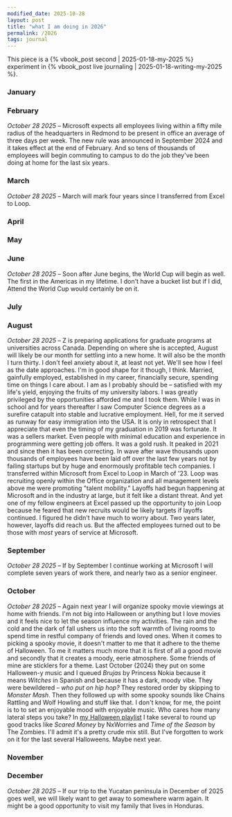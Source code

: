 ```yaml
---
modified_date: 2025-10-28
layout: post
title: "what I am doing in 2026"
permalink: /2026
tags: journal
---
```


This piece is a {% vbook_post second | 2025-01-18-my-2025 %} experiment in {% vbook_post live journaling | 2025-01-18-writing-my-2025 %}.
<!--more-->

### January

### February

_October 28 2025_ –
Microsoft expects all employees living within a fifty mile radius of the headquarters in Redmond to be present in office an average of three days per week.
The new rule was announced in September 2024 and it takes effect at the end of February.
And so tens of thousands of employees will begin commuting to campus to do the job they've been doing at home for the last six years.

### March

_October 28 2025_ –
March will mark four years since I transferred from Excel to Loop.

### April

### May

### June

_October 28 2025_ –
Soon after June begins, the World Cup will begin as well.
The first in the Americas in my lifetime.
I don't have a bucket list but if I did, Attend the World Cup would certainly be on it.

### July

### August

_October 28 2025_ –
Z is preparing applications for graduate programs at universities across Canada.
Depending on where she is accepted, August will likely be our month for settling into a new home.
It will also be the month I turn thirty.
I don't feel anxiety about it, at least not yet.
We'll see how I feel as the date approaches.
I'm in good shape for it though, I think.
Married, gainfully employed, established in my career, financially secure, spending time on things I care about.
I am as I probably should be – satisfied with my life's yield, enjoying the fruits of my university labors.
I was greatly privileged by the opportunities afforded me and I took them.
While I was in school and for years thereafter I saw Computer Science degrees as a surefire catapult into stable and lucrative employment.
Hell, for me it served as runway for easy immigration into the USA.
It is only in retrospect that I appreciate that even the timing of my graduation in 2019 was fortunate.
It was a sellers market.
Even people with minimal education and experience in programming were getting job offers.
It was a gold rush.
It peaked in 2021 and since then it has been correcting.
In wave after wave thousands upon thousands of employees have been laid off over the last few years not by failing startups but by huge and enormously profitable tech companies.
I transferred within Microsoft from Excel to Loop in March of '23.
Loop was recruiting openly within the Office organization and all management levels above me were promoting "talent mobility."
Layoffs had begun happening at Microsoft and in the industry at large, but it felt like a distant threat.
And yet one of my fellow engineers at Excel passed up the opportunity to join Loop because he feared that new recruits would be likely targets if layoffs continued.
I figured he didn't have much to worry about.
Two years later, however, layoffs did reach us.
But the affected employees turned out to be those with _most_ years of service at Microsoft.

### September

_October 28 2025_ –
If by September I continue working at Microsoft I will complete seven years of work there, and nearly two as a senior engineer.

### October

_October 28 2025_ –
Again next year I will organize spooky movie viewings at home with friends.
I'm not big into Halloween or anything but I love movies and it feels nice to let the season influence my activities.
The rain and the cold and the dark of fall ushers us into the soft warmth of living rooms to spend time in restful company of friends and loved ones.
When it comes to picking a spooky movie, it doesn't matter to me that it adhere to the theme of Halloween.
To me it matters much more that it is first of all a good movie and secondly that it creates a moody, eerie atmosphere.
Some friends of mine are sticklers for a theme.
Last October (2024) they put on some Halloween-y music and I queued _Brujas_ by Princess Nokia because it means _Witches_ in Spanish and because it has a dark, moody vibe.
They were bewildered – _who put on hip hop?_
They restored order by skipping to _Monster Mash_.
Then they followed up with some spooky sounds like Chains Rattling and Wolf Howling and stuff like that.
I don't know, for me, the point is to to set an enjoyable mood with enjoyable music.
Who cares how many lateral steps you take?
In [my Halloween playlist](https://open.spotify.com/playlist/2m7AVWn6qXUx2y7Ek6BIFd?si=611ba661a9d14a9b) I take several to round up good tracks like _Scared Money_ by NxWorries and _Time of the Season_ by The Zombies.
I'll admit it's a pretty crude mix still.
But I've forgotten to work on it for the last several Halloweens.
Maybe next year.

### November

### December

_October 28 2025_ –
If our trip to the Yucatan peninsula in December of 2025 goes well, we will likely want to get away to somewhere warm again.
It might be a good opportunity to visit my family that lives in Honduras.